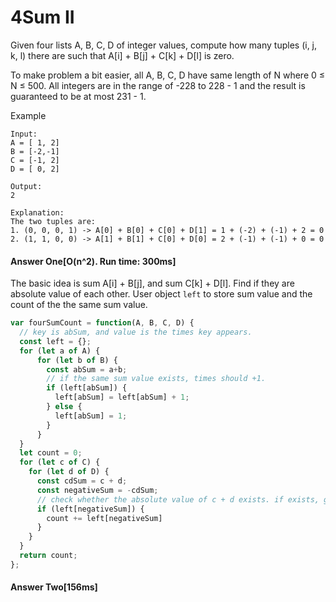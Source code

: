 # 4Sum II
Given four lists A, B, C, D of integer values, compute how many tuples (i, j, k, l) there are such that A[i] + B[j] + C[k] + D[l] is zero.

To make problem a bit easier, all A, B, C, D have same length of N where 0 ≤ N ≤ 500. All integers are in the range of -228 to 228 - 1 and the result is guaranteed to be at most 231 - 1.

Example
```
Input:
A = [ 1, 2]
B = [-2,-1]
C = [-1, 2]
D = [ 0, 2]

Output:
2

Explanation:
The two tuples are:
1. (0, 0, 0, 1) -> A[0] + B[0] + C[0] + D[1] = 1 + (-2) + (-1) + 2 = 0
2. (1, 1, 0, 0) -> A[1] + B[1] + C[0] + D[0] = 2 + (-1) + (-1) + 0 = 0
```

#### Answer One[O(n^2). Run time: 300ms]
The basic idea is sum A[i] + B[j], and sum C[k] + D[l]. Find if they are absolute value of each other.
User object `left` to store sum value and the count of the the same sum value.
```javascript
var fourSumCount = function(A, B, C, D) {
  // key is abSum, and value is the times key appears.
  const left = {};
  for (let a of A) {
      for (let b of B) {
        const abSum = a+b;
        // if the same sum value exists, times should +1.
        if (left[abSum]) {
          left[abSum] = left[abSum] + 1;
        } else {
          left[abSum] = 1;
        }
      }
  }
  let count = 0;
  for (let c of C) {
    for (let d of D) {
      const cdSum = c + d;
      const negativeSum = -cdSum;
      // check whether the absolute value of c + d exists. if exists, get the times and add it to count.
      if (left[negativeSum]) {
        count += left[negativeSum]
      }
    }
  }
  return count;
};
```


#### Answer Two[156ms]

